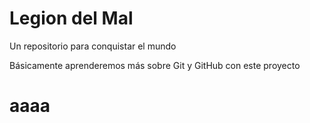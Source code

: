 # Legion del Mal
Un repositorio para conquistar el mundo

Básicamente aprenderemos más sobre Git y GitHub con este proyecto

# aaaa